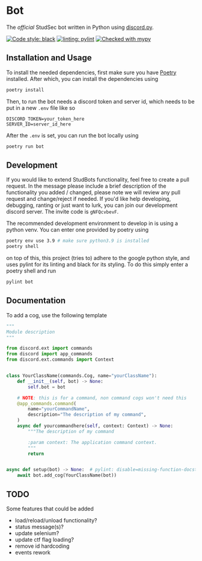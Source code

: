 # Bot

The *official* StudSec bot written in Python using [discord.py](https://discordpy.readthedocs.io/en/stable/).

[![Code style: black](https://img.shields.io/badge/code%20style-black-000000.svg)](https://github.com/psf/black)
[![linting: pylint](https://img.shields.io/badge/linting-pylint-yellowgreen)](https://github.com/pylint-dev/pylint)
[![Checked with mypy](https://www.mypy-lang.org/static/mypy_badge.svg)](https://mypy-lang.org/)

## Installation and Usage

To install the needed dependencies, first make sure you have [Poetry](https://python-poetry.org/docs/#installation)
 installed. After which, you can install the dependencies using

```sh
poetry install
```

Then, to run the bot needs a discord token and server id, which needs to be put
 in a new `.env` file like so

```env
DISCORD_TOKEN=your_token_here
SERVER_ID=server_id_here
```

After the `.env` is set, you can run the bot locally using

```sh
poetry run bot
```

## Development

If you would like to extend StudBots functionality, feel free to create a pull
 request. In the message please include a brief description of the functionality
 you added / changed, please note we will review any pull request and
 change/reject if needed. If you'd like help developing, debugging, ranting or
 just want to lurk, you can join our development discord server. The invite code
 is `gNFQcvbevF`.

The recommended development environment to develop in is using a python venv.
 You can enter one provided by poetry using

```sh
poetry env use 3.9 # make sure python3.9 is installed
poetry shell
```

on top of this, this project (tries to) adhere to the google python style, and
 uses pylint for its linting and black for its styling. To do this simply enter
 a poetry shell and run

```sh
pylint bot
```

## Documentation

To add a cog, use the following template

```py
"""
Module description
"""

from discord.ext import commands
from discord import app_commands
from discord.ext.commands import Context


class YourClassName(commands.Cog, name="yourClassName"):
    def __init__(self, bot) -> None:
        self.bot = bot

    # NOTE: this is for a command, non command cogs won't need this
    @app_commands.command(
        name="yourCommandName",
        description="The description of my command",
    )
    async def yourcommandhere(self, context: Context) -> None:
        """The description of my command

        :param context: The application command context.
        """
        return


async def setup(bot) -> None:  # pylint: disable=missing-function-docstring
    await bot.add_cog(YourClassName(bot))
```

## TODO

Some features that could be added

- load/reload/unload functionality?
- status message(s)?
- update selenium?
- update ctf flag loading?
- remove id hardcoding
- events rework
